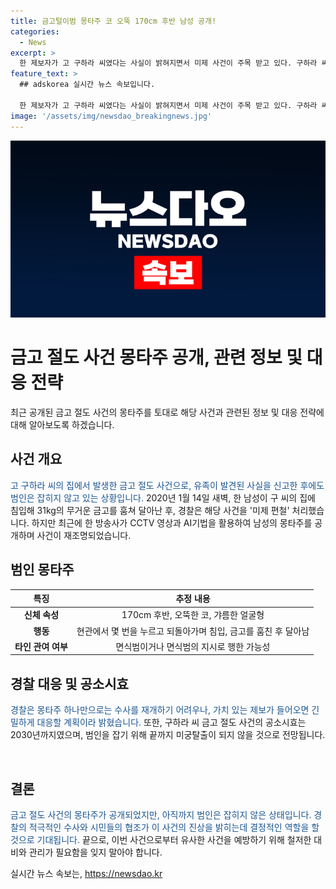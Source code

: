 ```yaml
---
title: 금고털이범 몽타주 코 오뚝 170cm 후반 남성 공개!
categories:
  - News
excerpt: >
  한 제보자가 고 구하라 씨였다는 사실이 밝혀지면서 미제 사건이 주목 받고 있다. 구하라 씨의 집에서 훔친 31kg 무게의 금고를 훔친 범인의 몽타주가 공개되었다. 사건을 파헤칠 수 있는 중요한 단서가 될 것으로 기대되지만, 경찰은 몽타주 하나만으로 수사를 재개하기 어렵다고 밝혔다. 그러나 가치 있는 제보가 들어오면 적극적으로 대응할 것으로 전해졌다.
feature_text: >
  ## adskorea 실시간 뉴스 속보입니다.

  한 제보자가 고 구하라 씨였다는 사실이 밝혀지면서 미제 사건이 주목 받고 있다. 구하라 씨의 집에서 훔친 31kg 무게의 금고를 훔친 범인의 몽타주가 공개되었다. 사건을 파헤칠 수 있는 중요한 단서가 될 것으로 기대되지만, 경찰은 몽타주 하나만으로 수사를 재개하기 어렵다고 밝혔다. 그러나 가치 있는 제보가 들어오면 적극적으로 대응할 것으로 전해졌다.
image: '/assets/img/newsdao_breakingnews.jpg'
---
```


<p><img src="/assets/img/newsdao_breakingnews.jpg" alt="adskorea 속보" /></p>

<h1>금고 절도 사건 몽타주 공개, 관련 정보 및 대응 전략</h1>

<p data-ke-size="size16">최근 공개된 금고 절도 사건의 몽타주를 토대로 해당 사건과 관련된 정보 및 대응 전략에 대해 알아보도록 하겠습니다.</p>

<h2 data-ke-size="size26">사건 개요</b></h2>

<p><span style="color: #1a5490;">고 구하라 씨의 집에서 발생한 금고 절도 사건으로, 유족이 발견된 사실을 신고한 후에도 범인은 잡히지 않고 있는 상황입니다.</span> 2020년 1월 14일 새벽, 한 남성이 구 씨의 집에 침입해 31kg의 무거운 금고를 훔쳐 달아난 후, 경찰은 해당 사건을 '미제 편철' 처리했습니다. 하지만 최근에 한 방송사가 CCTV 영상과 AI기법을 활용하여 남성의 몽타주를 공개하며 사건이 재조명되었습니다.</p>

<h2 data-ke-size="size26">범인 몽타주</h2>

<table>
<thead>
<tr>
<th style="text-align: center; height: 17px;"><b>특징</b></th>
<th style="text-align: center; height: 17px;"><b>추정 내용</b></th>
</tr>
</thead>
<tbody>
<tr>
<td style="text-align: center; height: 17px;"><b>신체 속성</b></td>
<td style="text-align: center; height: 17px;">170cm 후반, 오뚝한 코, 갸름한 얼굴형</td>
</tr>
<tr>
<td style="text-align: center; height: 17px;"><b>행동</b></td>
<td style="text-align: center; height: 17px;">현관에서 몇 번을 누르고 되돌아가며 침입, 금고를 훔친 후 달아남</td>
</tr>
<tr>
<td style="text-align: center; height: 17px;"><b>타인 관여 여부</b></td>
<td style="text-align: center; height: 17px;">면식범이거나 면식범의 지시로 행한 가능성</td>
</tr>
</tbody>
</table>

<h2 data-ke-size="size26">경찰 대응 및 공소시효</h2>

<p><span style="color: #1a5490;">경찰은 몽타주 하나만으로는 수사를 재개하기 어려우나, 가치 있는 제보가 들어오면 긴밀하게 대응할 계획이라 밝혔습니다.</span> 또한, 구하라 씨 금고 절도 사건의 공소시효는 2030년까지였으며, 범인을 잡기 위해 끝까지 미궁탈출이 되지 않을 것으로 전망됩니다.</p>

<p data-ke-size="size16">&nbsp;</p>

<h2 data-ke-size="size26">결론</h2>

<p><span style="color: #1a5490;">금고 절도 사건의 몽타주가 공개되었지만, 아직까지 범인은 잡히지 않은 상태입니다. 경찰의 적극적인 수사와 시민들의 협조가 이 사건의 진상을 밝히는데 결정적인 역할을 할 것으로 기대됩니다.</span> 끝으로, 이번 사건으로부터 유사한 사건을 예방하기 위해 철저한 대비와 관리가 필요함을 잊지 말아야 합니다.</p>
실시간 뉴스 속보는, <a href="https://newsdao.kr" rel="dofollow">https://newsdao.kr</a>


